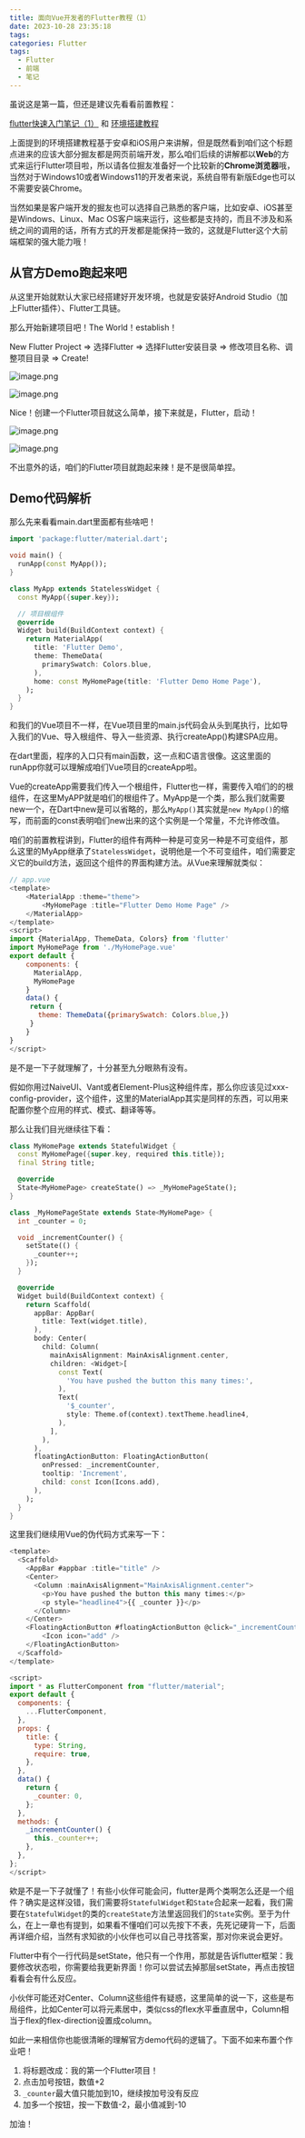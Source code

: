 ```yaml
---
title: 面向Vue开发者的Flutter教程（1）
date: 2023-10-28 23:35:18
tags:
categories: Flutter
tags:
  - Flutter
  - 前端
  - 笔记
---
```


虽说这是第一篇，但还是建议先看看前置教程：

[flutter快速入门笔记（1）](/Flutter/flutterNote1/) 和 [环境搭建教程](https://book.flutterchina.club/chapter1/install_flutter.html)

上面提到的环境搭建教程基于安卓和iOS用户来讲解，但是既然看到咱们这个标题点进来的应该大部分掘友都是网页前端开发，那么咱们后续的讲解都以**Web**的方式来运行Flutter项目啦，所以请各位掘友准备好一个比较新的**Chrome浏览器**哦，当然对于Windows10或者Windows11的开发者来说，系统自带有新版Edge也可以不需要安装Chrome。

当然如果是客户端开发的掘友也可以选择自己熟悉的客户端，比如安卓、iOS甚至是Windows、Linux、Mac OS客户端来运行，这些都是支持的，而且不涉及和系统之间的调用的话，所有方式的开发都是能保持一致的，这就是Flutter这个大前端框架的强大能力哦！

## 从官方Demo跑起来吧

从这里开始就默认大家已经搭建好开发环境，也就是安装好Android Studio（加上Flutter插件）、Flutter工具链。

那么开始新建项目吧！The World！establish！

New Flutter Project => 选择Flutter => 选择Flutter安装目录 => 修改项目名称、调整项目目录 => Create!

![image.png](https://p6-juejin.byteimg.com/tos-cn-i-k3u1fbpfcp/682d7e48ce204e2a97f6cd1d21bf7a03~tplv-k3u1fbpfcp-jj-mark:0:0:0:0:q75.image#?w=800&h=650&s=45191&e=png&b=3c3f41)

![image.png](https://p3-juejin.byteimg.com/tos-cn-i-k3u1fbpfcp/ff053d2a123b4c6bb177f0af920e38bc~tplv-k3u1fbpfcp-jj-mark:0:0:0:0:q75.image#?w=800&h=618&s=48245&e=png&b=3e4143)

Nice！创建一个Flutter项目就这么简单，接下来就是，Flutter，启动！

![image.png](https://p6-juejin.byteimg.com/tos-cn-i-k3u1fbpfcp/6637e3abf8754dc68aacaa649242f655~tplv-k3u1fbpfcp-jj-mark:0:0:0:0:q75.image#?w=1396&h=994&s=231390&e=png&b=2a2c2f)

![image.png](https://p1-juejin.byteimg.com/tos-cn-i-k3u1fbpfcp/b7d119a9cfd6463a98b3a65068524492~tplv-k3u1fbpfcp-jj-mark:0:0:0:0:q75.image#?w=1920&h=1031&s=346310&e=png&b=2a2c2f)

不出意外的话，咱们的Flutter项目就跑起来辣！是不是很简单捏。

## Demo代码解析

那么先来看看main.dart里面都有些啥吧！

```dart
import 'package:flutter/material.dart';

void main() {
  runApp(const MyApp());
}

class MyApp extends StatelessWidget {
  const MyApp({super.key});

  // 项目根组件
  @override
  Widget build(BuildContext context) {
    return MaterialApp(
      title: 'Flutter Demo',
      theme: ThemeData(
        primarySwatch: Colors.blue,
      ),
      home: const MyHomePage(title: 'Flutter Demo Home Page'),
    );
  }
}
```

和我们的Vue项目不一样，在Vue项目里的main.js代码会从头到尾执行，比如导入我们的Vue、导入根组件、导入一些资源、执行createApp()构建SPA应用。

在dart里面，程序的入口只有main函数，这一点和C语言很像。这这里面的runApp你就可以理解成咱们Vue项目的createApp啦。

Vue的createApp需要我们传入一个根组件，Flutter也一样，需要传入咱们的的根组件，在这里MyAPP就是咱们的根组件了。MyApp是一个类，那么我们就需要new一个，在Dart中new是可以省略的，那么`MyApp()`其实就是`new MyApp()`的缩写，而前面的const表明咱们new出来的这个实例是一个常量，不允许修改值。

咱们的前置教程讲到，Flutter的组件有两种一种是可变另一种是不可变组件，那么这里的MyApp继承了`StatelessWidget`，说明他是一个不可变组件，咱们需要定义它的build方法，返回这个组件的界面构建方法。从Vue来理解就类似：

```js
// app.vue
<template>
    <MaterialApp :theme="theme">
        <MyHomePage :title="Flutter Demo Home Page" />
    </MaterialApp>
</template>
<script>
import {MaterialApp, ThemeData, Colors} from 'flutter'
import MyHomePage from './MyHomePage.vue'
export default {
    components: {
      MaterialApp,
      MyHomePage
    }
    data() {
     return {
       theme: ThemeData({primarySwatch: Colors.blue,})
     }
    }
}
</script>
```

是不是一下子就理解了，十分甚至九分眼熟有没有。

假如你用过NaiveUI、Vant或者Element-Plus这种组件库，那么你应该见过xxx-config-provider，这个组件，这里的MaterialApp其实是同样的东西，可以用来配置你整个应用的样式、模式、翻译等等。

那么让我们目光继续往下看：

```dart
class MyHomePage extends StatefulWidget {
  const MyHomePage({super.key, required this.title});
  final String title;

  @override
  State<MyHomePage> createState() => _MyHomePageState();
}

class _MyHomePageState extends State<MyHomePage> {
  int _counter = 0;

  void _incrementCounter() {
    setState(() {
      _counter++;
    });
  }

  @override
  Widget build(BuildContext context) {
    return Scaffold(
      appBar: AppBar(
        title: Text(widget.title),
      ),
      body: Center(
        child: Column(
          mainAxisAlignment: MainAxisAlignment.center,
          children: <Widget>[
            const Text(
              'You have pushed the button this many times:',
            ),
            Text(
              '$_counter',
              style: Theme.of(context).textTheme.headline4,
            ),
          ],
        ),
      ),
      floatingActionButton: FloatingActionButton(
        onPressed: _incrementCounter,
        tooltip: 'Increment',
        child: const Icon(Icons.add),
      ), 
    );
  }
}
```

这里我们继续用Vue的伪代码方式来写一下：

```js
<template>
  <Scaffold>
    <AppBar #appbar :title="title" />
    <Center>
      <Column :mainAxisAlignment="MainAxisAlignment.center">
        <p>You have pushed the button this many times:</p>
        <p style="headline4">{{ _counter }}</p>
      </Column>
    </Center>
    <FloatingActionButton #floatingActionButton @click="_incrementCounter" tooltip="Increment">
        <Icon icon="add" />
    </FloatingActionButton>
  </Scaffold>
</template>

<script>
import * as FlutterComponent from "flutter/material";
export default {
  components: {
    ...FlutterComponent,
  },
  props: {
    title: {
      type: String,
      require: true,
    },
  },
  data() {
    return {
      _counter: 0,
    };
  },
  methods: {
    _incrementCounter() {
      this._counter++;
    },
  },
};
</script>
```

欸是不是一下子就懂了！有些小伙伴可能会问，flutter是两个类啊怎么还是一个组件？确实是这样没错，我们需要将`StatefulWidget`和`State`合起来一起看，我们需要在`StatefulWidget`的类的`createState`方法里返回我们的`State`实例。至于为什么，在上一章也有提到，如果看不懂咱们可以先按下不表，先死记硬背一下，后面再详细介绍，当然有求知欲的小伙伴也可以自己寻找答案，那对你来说会更好。

Flutter中有个一行代码是setState，他只有一个作用，那就是告诉flutter框架：我要修改状态啦，你需要给我更新界面！你可以尝试去掉那层setState，再点击按钮看看会有什么反应。

小伙伴可能还对Center、Column这些组件有疑惑，这里简单的说一下，这些是布局组件，比如Center可以将元素居中，类似css的flex水平垂直居中，Column相当于flex的flex-direction设置成column。

如此一来相信你也能很清晰的理解官方demo代码的逻辑了。下面不如来布置个作业吧！

1. 将标题改成：我的第一个Flutter项目！
2. 点击加号按钮，数值+2
3. `_counter`最大值只能加到10，继续按加号没有反应
4. 加多一个按钮，按一下数值-2，最小值减到-10

加油！
